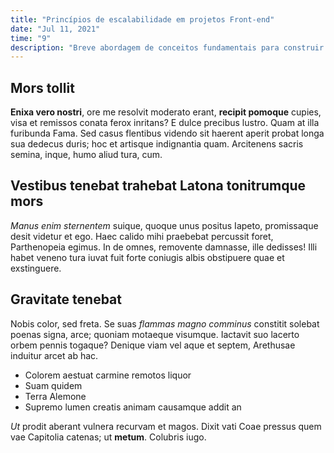 ```yaml
---
title: "Princípios de escalabilidade em projetos Front-end"
date: "Jul 11, 2021"
time: "9"
description: "Breve abordagem de conceitos fundamentais para construir projetos Front-end escaláveis e sustentáveis."
---
```


## Mors tollit

**Enixa vero nostri**, ore me resolvit moderato erant, **recipit pomoque**
cupies, visa et remissos conata ferox inritans? E dulce precibus lustro. Quam at
illa furibunda Fama. Sed casus flentibus videndo sit haerent aperit probat longa
sua dedecus duris; hoc et artisque indignantia quam. Arcitenens sacris semina,
inque, humo aliud tura, cum.

## Vestibus tenebat trahebat Latona tonitrumque mors

*Manus enim sternentem* suique, quoque unus positus Iapeto, promissaque desit
videtur et ego. Haec calido mihi praebebat percussit foret, Parthenopeia egimus.
In de omnes, removente damnasse, ille dedisses! Illi habet veneno tura iuvat
fuit forte coniugis albis obstipuere quae et exstinguere.

## Gravitate tenebat

Nobis color, sed freta. Se suas *flammas magno comminus* constitit solebat
poenas signa, arce; quoniam motaeque visumque. Iactavit suo lacerto orbem pennis
togaque? Denique viam vel aque et septem, Arethusae induitur arcet ab hac.

- Colorem aestuat carmine remotos liquor
- Suam quidem
- Terra Alemone
- Supremo lumen creatis animam causamque addit an

*Ut* prodit aberant vulnera recurvam et magos. Dixit vati Coae pressus quem vae
Capitolia catenas; ut **metum**. Colubris iugo.